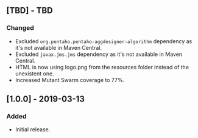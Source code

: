 ## [TBD] - TBD
### Changed
- Excluded `org.pentaho.pentaho-aggdesigner-algorithm` dependency as it's not available in Maven Central.
- Excluded `javax.jms.jms` dependency as it's not available in Maven Central.
- HTML is now using logo.png from the resources folder instead of the unexistent one.
- Increased Mutant Swarm coverage to 77%.

## [1.0.0] - 2019-03-13
### Added
- Initial release.
